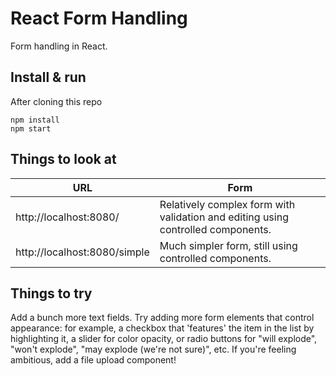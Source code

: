 # React Form Handling

Form handling in React.


## Install & run

After cloning this repo

```shell
npm install
npm start
```


## Things to look at

URL                                | Form
-----------------------------------|-----
http://localhost:8080/             | Relatively complex form with validation and editing using controlled components. 
http://localhost:8080/simple       | Much simpler form, still using controlled components.


## Things to try

Add a bunch more text fields. Try adding more form elements that control appearance: for example, a checkbox that 'features' the item in the list by highlighting it, a slider for color opacity, or radio buttons for "will explode", "won't explode", "may explode (we're not sure)", etc. If you're feeling ambitious, add a file upload component!

